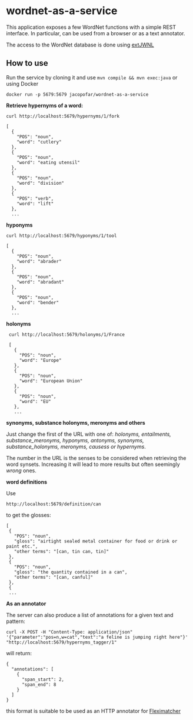 # wordnet-as-a-service
This application exposes a few WordNet functions with a simple REST interface.
In particular, can be used from a browser or as a text annotator.

The access to the WordNet database is done using [extJWNL](https://github.com/extjwnl/extjwnl)

How to use
-----

Run the service by cloning it and use `mvn compile && mvn exec:java` or using Docker

    docker run -p 5679:5679 jacopofar/wordnet-as-a-service

__Retrieve hypernyms of a word:__

    curl http://localhost:5679/hypernyms/1/fork

    [
      {
        "POS": "noun",
        "word": "cutlery"
      },
      {
        "POS": "noun",
        "word": "eating utensil"
      },
      {
        "POS": "noun",
        "word": "division"
      },
      {
        "POS": "verb",
        "word": "lift"
      },
      ...

__hyponyms__

    curl http://localhost:5679/hyponyms/1/tool

    [
      {
        "POS": "noun",
        "word": "abrader"
      },
      {
        "POS": "noun",
        "word": "abradant"
      },
      {
        "POS": "noun",
        "word": "bender"
      },
      ...

__holonyms__

     curl http://localhost:5679/holonyms/1/France

     [
       {
         "POS": "noun",
         "word": "Europe"
       },
       {
         "POS": "noun",
         "word": "European Union"
       },
       {
         "POS": "noun",
         "word": "EU"
       },
       ...

__synonyms, substance holonyms, meronyms and others__

Just change the first of the URL with one of: _holonyms, entailments, substance_meronyms, hyponyms, antonyms, synonyms, substance_holonyms, meronyms, causess or hypernyms_.

The number in the URL is the senses to be considered when retrieving the word synsets. Increasing it will lead to more results but often seemingly _wrong_ ones.

__word definitions__

Use

    http://localhost:5679/definition/can

to get the glosses:

    [
     {
       "POS": "noun",
       "gloss": "airtight sealed metal container for food or drink or paint etc.",
       "other terms": "[can, tin can, tin]"
     },
     {
       "POS": "noun",
       "gloss": "the quantity contained in a can",
       "other terms": "[can, canful]"
     },
     {
     ...

__As an annotator__

The server can also produce a list of annotations for a given text and pattern:

    curl -X POST -H "Content-Type: application/json" '{"parameter":"pos=n,w=cat","text":"a feline is jumping right here"}' "http://localhost:5679/hypernyms_tagger/1"

will return:

    {
      "annotations": [
        {
          "span_start": 2,
          "span_end": 8
        }
      ]
    }

this format is suitable to be used as an HTTP annotator for [Fleximatcher](https://github.com/jacopofar/fleximatcher-web-interface)